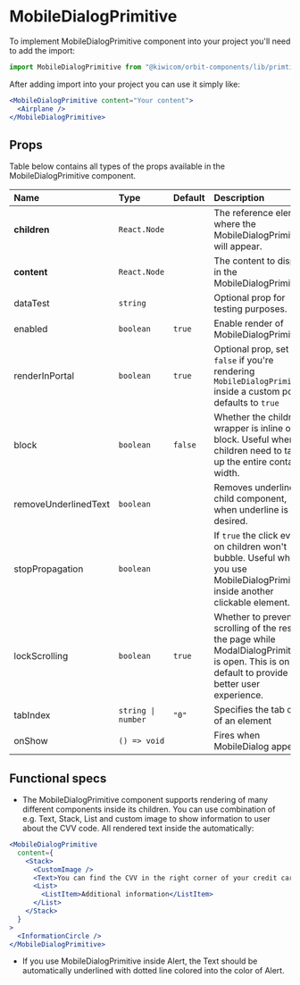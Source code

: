 # MobileDialogPrimitive

To implement MobileDialogPrimitive component into your project you'll need to add the import:

```jsx
import MobileDialogPrimitive from "@kiwicom/orbit-components/lib/primtives/MobileDialogPrimitive";
```

After adding import into your project you can use it simply like:

```jsx
<MobileDialogPrimitive content="Your content">
  <Airplane />
</MobileDialogPrimitive>
```

## Props

Table below contains all types of the props available in the MobileDialogPrimitive component.

| Name                 | Type               | Default | Description                                                                                                                                         |
| :------------------- | :----------------- | :------ | :-------------------------------------------------------------------------------------------------------------------------------------------------- |
| **children**         | `React.Node`       |         | The reference element where the MobileDialogPrimitive will appear.                                                                                  |
| **content**          | `React.Node`       |         | The content to display in the MobileDialogPrimitive.                                                                                                |
| dataTest             | `string`           |         | Optional prop for testing purposes.                                                                                                                 |
| enabled              | `boolean`          | `true`  | Enable render of MobileDialogPrimitive                                                                                                              |
| renderInPortal       | `boolean`          | `true`  | Optional prop, set it to `false` if you're rendering `MobileDialogPrimitive` inside a custom portal, defaults to `true`                             |
| block                | `boolean`          | `false` | Whether the children wrapper is inline or block. Useful when children need to take up the entire container width.                                   |
| removeUnderlinedText | `boolean`          |         | Removes underline on child component, when underline is not desired.                                                                                |
| stopPropagation      | `boolean`          |         | If `true` the click event on children won't bubble. Useful when you use MobileDialogPrimitive inside another clickable element.                     |
| lockScrolling        | `boolean`          | `true`  | Whether to prevent scrolling of the rest of the page while ModalDialogPrimitive is open. This is on by default to provide a better user experience. |
| tabIndex             | `string \| number` | `"0"`   | Specifies the tab order of an element                                                                                                               |
| onShow               | `() => void`       |         | Fires when MobileDialog appears                                                                                                                     |

## Functional specs

- The MobileDialogPrimitive component supports rendering of many different components inside its children. You can use combination of e.g. Text, Stack, List and custom image to show information to user about the CVV code. All rendered text inside the automatically:

```jsx
<MobileDialogPrimitive
  content={
    <Stack>
      <CustomImage />
      <Text>You can find the CVV in the right corner of your credit card.</Text>
      <List>
        <ListItem>Additional information</ListItem>
      </List>
    </Stack>
  }
>
  <InformationCircle />
</MobileDialogPrimitive>
```

- If you use MobileDialogPrimitive inside Alert, the Text should be automatically underlined with dotted line colored into the color of Alert.
